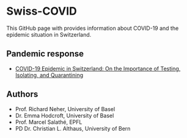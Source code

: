 # Swiss-COVID

This GitHub page with provides information about COVID-19 and the epidemic situation in Switzerland.

## Pandemic response
- [COVID-19 Epidemic in Switzerland: On the Importance of Testing, Isolating, and Quarantining](response/TIQ.md])

## Authors
- Prof. Richard Neher, University of Basel
- Dr. Emma Hodcroft, University of Basel
- Prof. Marcel Salathé, EPFL
- PD Dr. Christian L. Althaus, University of Bern
